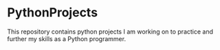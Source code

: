 # PythonProjects
This repository contains python projects I am working on to practice and further my skills as a Python programmer.
